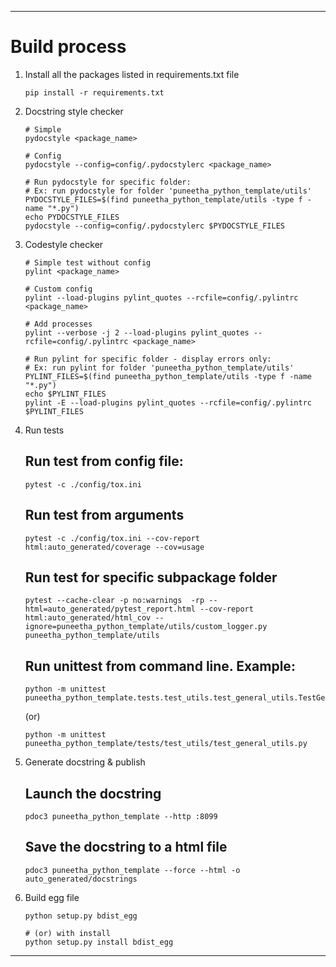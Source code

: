 <!--BEGIN-->
---

# Build process

1. Install all the packages listed in requirements.txt file
    ```shell
    pip install -r requirements.txt
    ```

2. Docstring style checker
    ```shell
    # Simple
    pydocstyle <package_name>
    
    # Config
    pydocstyle --config=config/.pydocstylerc <package_name>
    
    # Run pydocstyle for specific folder:
    # Ex: run pydocstyle for folder 'puneetha_python_template/utils'
    PYDOCSTYLE_FILES=$(find puneetha_python_template/utils -type f -name "*.py")
    echo PYDOCSTYLE_FILES
    pydocstyle --config=config/.pydocstylerc $PYDOCSTYLE_FILES
    
    ```

3. Codestyle checker
    ```shell
    # Simple test without config
    pylint <package_name>
    
    # Custom config
    pylint --load-plugins pylint_quotes --rcfile=config/.pylintrc <package_name>
    
    # Add processes
    pylint --verbose -j 2 --load-plugins pylint_quotes --rcfile=config/.pylintrc <package_name>
    
    # Run pylint for specific folder - display errors only:
    # Ex: run pylint for folder 'puneetha_python_template/utils'
    PYLINT_FILES=$(find puneetha_python_template/utils -type f -name "*.py")
    echo $PYLINT_FILES
    pylint -E --load-plugins pylint_quotes --rcfile=config/.pylintrc $PYLINT_FILES
    
    ```

4. Run tests
   ## Run test from config file:
    ```shell
    pytest -c ./config/tox.ini
    ```

   ## Run test from arguments
    ```shell
    pytest -c ./config/tox.ini --cov-report html:auto_generated/coverage --cov=usage
    ```

   ## Run test for specific subpackage folder
    ```shell
    pytest --cache-clear -p no:warnings  -rp --html=auto_generated/pytest_report.html --cov-report html:auto_generated/html_cov --ignore=puneetha_python_template/utils/custom_logger.py puneetha_python_template/utils
    ``` 

   ## Run unittest from command line. Example:
    ```shell
    python -m unittest puneetha_python_template.tests.test_utils.test_general_utils.TestGeneralUtils
    ```
    (or)
    ```shell
    python -m unittest puneetha_python_template/tests/test_utils/test_general_utils.py
    ```

5. Generate docstring & publish
   ## Launch the docstring
    ```shell
    pdoc3 puneetha_python_template --http :8099
    ```

   ## Save the docstring to a html file
    ```shell
    pdoc3 puneetha_python_template --force --html -o auto_generated/docstrings
    ```

6. Build egg file
    ```shell
    python setup.py bdist_egg
   
    # (or) with install
    python setup.py install bdist_egg
    ```

---
<!--END-->